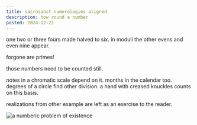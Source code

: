 ```yaml
---
title: sacrosanct numerologies aligned
description: how round a number
posted: 2024-12-21
---
```


one two or three fours made halved to six. in moduli the other evens and even
nine appear.

forgone are primes!

those numbers need to be counted still.

notes in a chromatic scale depend on it. months in the calendar too. degrees of
a circle find other division. a hand with creased knuckles counts on this basis.

realizations from other example are left as an exercise to the reader.

![a numberic problem of existence](/blog/note/e2652632/numbers.png "self is never in this set")
